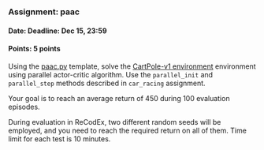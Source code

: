 ### Assignment: paac
#### Date: Deadline: Dec 15, 23:59
#### Points: 5 points

Using the [paac.py](https://github.com/ufal/npfl122/tree/master/labs/08/paac.py)
template, solve the [CartPole-v1 environment](https://gym.openai.com/envs/CartPole-v1)
environment using parallel actor-critic algorithm. Use the `parallel_init`
and `parallel_step` methods described in `car_racing` assignment.

Your goal is to reach an average return of 450 during 100 evaluation episodes.

During evaluation in ReCodEx, two different random seeds will be employed, and
you need to reach the required return on all of them. Time limit for each test
is 10 minutes.
